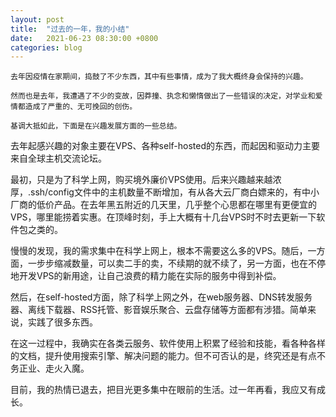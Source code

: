 ```yaml
---
layout: post
title:  "过去的一年，我的小结"
date:   2021-06-23 08:30:00 +0800
categories: blog
---
```


    去年因疫情在家期间，捣鼓了不少东西，其中有些事情，成为了我大概终身会保持的兴趣。
    
    然而也是去年，我遭遇了不少的变故，因莽撞、执念和懒惰做出了一些错误的决定，对学业和爱情都造成了严重的、无可挽回的创伤。
    
    基调大抵如此，下面是在兴趣发展方面的一些总结。

去年起感兴趣的对象主要在VPS、各种self-hosted的东西，而起因和驱动力主要来自全球主机交流论坛。

最初，只是为了科学上网，购买境外廉价VPS使用。后来兴趣越来越浓厚，.ssh/config文件中的主机数量不断增加，有从各大云厂商白嫖来的，有中小厂商的低价产品。在去年黑五附近的几天里，几乎整个心思都在哪里有更便宜的VPS，哪里能捞着实惠。在顶峰时刻，手上大概有十几台VPS时不时去更新一下软件包之类的。

慢慢的发现，我的需求集中在科学上网上，根本不需要这么多的VPS。随后，一方面，一步步缩减数量，可以卖二手的卖，不续期的就不续了，另一方面，也在不停地开发VPS的新用途，让自己浪费的精力能在实际的服务中得到补偿。

然后，在self-hosted方面，除了科学上网之外，在web服务器、DNS转发服务器、离线下载器、RSS托管、影音娱乐聚合、云盘存储等方面都有涉猎。简单来说，实践了很多东西。

在这一过程中，我确实在各类云服务、软件使用上积累了经验和技能，看各种各样的文档，提升使用搜索引擎、解决问题的能力。但不可否认的是，终究还是有点不务正业、走火入魔。

目前，我的热情已退去，把目光更多集中在眼前的生活。过一年再看，我应又有成长。